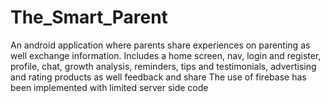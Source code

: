 # The_Smart_Parent
An android application where parents share experiences on parenting as well exchange information. 
Includes a home screen, nav, login and register, profile, chat, growth analysis, reminders, tips and testimonials, advertising and rating products as well feedback and share
The use of firebase has been implemented with limited server side code 
